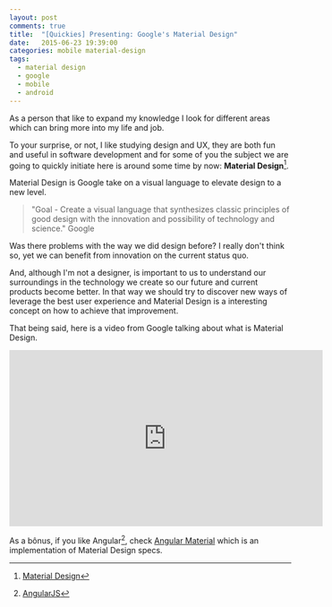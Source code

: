 ```yaml
---
layout: post
comments: true
title:  "[Quickies] Presenting: Google's Material Design"
date:   2015-06-23 19:39:00
categories: mobile material-design
tags:
  - material design
  - google
  - mobile
  - android
---
```

As a person that like to expand my knowledge I look for different areas which can bring more into my life and job.

To your surprise, or not, I like studying design and UX, they are both fun and useful in software development and for some of you the subject we are going to quickly initiate here is around some time by now: **Material Design**[^1].

Material Design is Google take on a visual language to elevate design to a new level.

> "Goal - Create a visual language that synthesizes classic principles of good design with the innovation and possibility of technology and science." Google


Was there problems with the way we did design before? I really don't think so, yet we can benefit from innovation on the current status quo.

And, although I'm not a designer, is important to us to understand our surroundings in the technology we create so our future and current products become better. In that way we should try to discover new ways of leverage the best user experience and Material Design is a interesting concept on how to achieve that improvement.

That being said, here is a video from Google talking about what is Material Design.

<div style="text-align:center">
<iframe width="560" height="315" src="https://www.youtube.com/embed/rrT6v5sOwJg" frameborder="0" allowfullscreen></iframe>
</div>

As a bônus, if you like Angular[^2], check [Angular Material](https://material.angularjs.org/latest/#/) which is an implementation of Material Design specs.


[^1]: [Material Design](https://www.google.com/design/spec/material-design/introduction.html#)
[^2]: [AngularJS](https://angularjs.org/)
